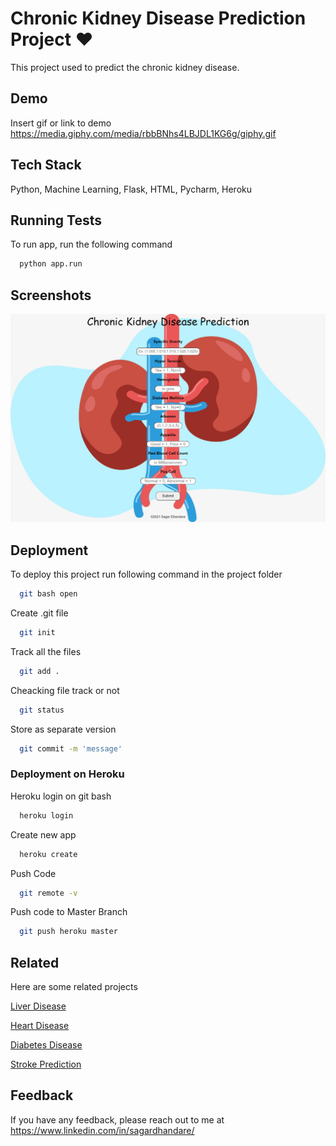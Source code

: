 
# Chronic Kidney Disease Prediction Project ❤

This project used to predict the chronic kidney disease.


## Demo

Insert gif or link to demo
https://media.giphy.com/media/rbbBNhs4LBJDL1KG6g/giphy.gif
## Tech Stack

Python, Machine Learning, Flask, HTML, Pycharm, Heroku

  
## Running Tests

To run app, run the following command

```bash
  python app.run
```

  
## Screenshots

![App Screenshot](https://raw.githubusercontent.com/SagarDhandare/Chronic-Kidney-Disease-Prediction-Project/main/Images/screenshot.png)

  
## Deployment

To deploy this project run following command in the project folder

```bash
  git bash open
```

Create .git file
```bash
  git init
```
Track all the files
```bash
  git add .
```
Cheacking file track or not
```bash
  git status
```
Store as separate version
```bash
  git commit -m 'message'
```
### Deployment on Heroku

Heroku login on git bash

```bash
  heroku login
```
Create new app

```bash
  heroku create
```
Push Code
```bash
  git remote -v
```
Push code to Master Branch
```bash
  git push heroku master
```

  
## Related

Here are some related projects



[Liver Disease](https://github.com/SagarDhandare/Liver-Disease-Prediction-Project)

[Heart Disease](https://github.com/SagarDhandare/Heart-Disease-Project)

[Diabetes Disease](https://github.com/SagarDhandare/Diabetes-Disease-Project)

[Stroke Prediction](https://github.com/SagarDhandare/Stroke-Prediction-Project)
  
## Feedback

If you have any feedback, please reach out to me at https://www.linkedin.com/in/sagardhandare/

  
